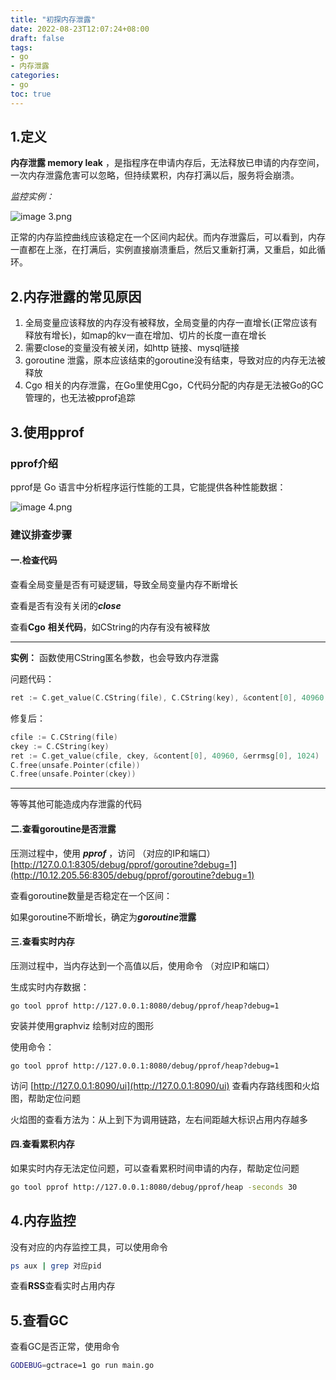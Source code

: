 ```yaml
---
title: "初探内存泄露"
date: 2022-08-23T12:07:24+08:00
draft: false
tags:
- go
- 内存泄露
categories:
- go
toc: true
---
```

## 1.定义

 **内存泄露 memory leak** ，是指程序在申请内存后，无法释放已申请的内存空间，一次内存泄露危害可以忽略，但持续累积，内存打满以后，服务将会崩溃。

*监控实例：*

![image 3.png](https://s2.loli.net/2022/08/24/eh9W7GMHmpfIRKT.png)

正常的内存监控曲线应该稳定在一个区间内起伏。而内存泄露后，可以看到，内存一直都在上涨，在打满后，实例直接崩溃重启，然后又重新打满，又重启，如此循环。

## 2.内存泄露的常见原因

1. 全局变量应该释放的内存没有被释放，全局变量的内存一直增长(正常应该有释放有增长)，如map的kv一直在增加、切片的长度一直在增长
2. 需要close的变量没有被关闭，如http 链接、mysql链接
3. goroutine 泄露，原本应该结束的goroutine没有结束，导致对应的内存无法被释放
4. Cgo 相关的内存泄露，在Go里使用Cgo，C代码分配的内存是无法被Go的GC管理的，也无法被pprof追踪

## 3.使用pprof

### pprof介绍

pprof是 Go 语言中分析程序运行性能的工具，它能提供各种性能数据：

![image 4.png](https://s2.loli.net/2022/08/24/bE7CRUJfQpKOeua.png)

### 建议排查步骤

#### 一.检查代码

查看全局变量是否有可疑逻辑，导致全局变量内存不断增长

查看是否有没有关闭的***close***

查看**Cgo** **相关代码**，如CString的内存有没有被释放

---

 **实例：** 函数使用CString匿名参数，也会导致内存泄露

问题代码：

```go
ret := C.get_value(C.CString(file), C.CString(key), &content[0], 40960, &errmsg[0], 1024)
```

修复后：

```go
cfile := C.CString(file)
ckey := C.CString(key)
ret := C.get_value(cfile, ckey, &content[0], 40960, &errmsg[0], 1024)
C.free(unsafe.Pointer(cfile))
C.free(unsafe.Pointer(ckey))
```

---

等等其他可能造成内存泄露的代码

#### 二.查看goroutine是否泄露

压测过程中，使用 ***pprof*** ，访问 （对应的IP和端口）[http://127.0.0.1:8305/debug/pprof/goroutine?debug=1](http://10.12.205.56:8305/debug/pprof/goroutine?debug=1)

查看goroutine数量是否稳定在一个区间：

如果goroutine不断增长，确定为***goroutine*****泄露**

#### 三.查看实时内存

压测过程中，当内存达到一个高值以后，使用命令 （对应IP和端口）

生成实时内存数据：

```shell
go tool pprof http://127.0.0.1:8080/debug/pprof/heap?debug=1
```

安装并使用graphviz 绘制对应的图形

使用命令：

```shell
go tool pprof http://127.0.0.1:8080/debug/pprof/heap?debug=1
```

访问 [http://127.0.0.1:8090/ui](http://127.0.0.1:8090/ui) 查看内存路线图和火焰图，帮助定位问题

火焰图的查看方法为：从上到下为调用链路，左右间距越大标识占用内存越多

#### 四.查看累积内存

如果实时内存无法定位问题，可以查看累积时间申请的内存，帮助定位问题

```bash
go tool pprof http://127.0.0.1:8080/debug/pprof/heap -seconds 30
```

## 4.内存监控

没有对应的内存监控工具，可以使用命令

```bash
ps aux | grep 对应pid
```

查看**RSS**查看实时占用内存

## 5.查看GC

查看GC是否正常，使用命令

```bash
GODEBUG=gctrace=1 go run main.go
```
